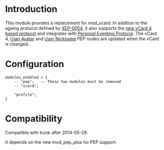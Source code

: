 # Introduction #

This module provides a replacement for mod\_vcard.  In addition to the ageing protocol defined by [XEP-0054](http://xmpp.org/extensions/xep-0054.html), it also supports the [new vCard 4 based protocol](http://xmpp.org/extensions/xep-0292.html) and integrates with [Personal Eventing Protocol](http://xmpp.org/extensions/xep-0163.html).  The vCard 4, [User Avatar](http://xmpp.org/extensions/xep-0084.html) and [User Nickname](http://xmpp.org/extensions/xep-0172.html) PEP nodes are updated when the vCard is changed..

# Configuration #

```
modules_enabled = {
	-- "pep";   -- These two modules must be removed
	-- "vcard";

	"profile";
}
```


# Compatibility #

Compatible with trunk after 2014-05-29.

It depends on the new mod\_pep\_plus for PEP support.